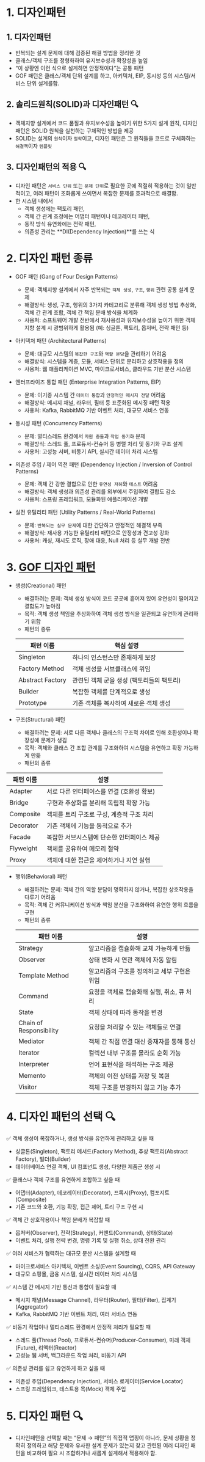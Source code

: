 # 1. 디자인패턴
## 1. 디자인패턴
- 반복되는 설계 문제에 대해 검증된 해결 방법을 정리한 것
- 클래스/객체 구조를 정형화하여 유지보수성과 확장성을 높임
- “이 상황엔 이런 식으로 설계하면 안정적이다”는 공통 패턴
- GOF 패턴은 클래스/객체 단위 설계를 하고, 아키텍처, EIP, 동시성 등의 시스템/서비스 단위 설계를함.

## 2. 솔리드원칙(SOLID)과 디자인패턴  🔍
- 객체지향 설계에서 코드 품질과 유지보수성을 높이기 위한 5가지 설계 원칙, 디자인 패턴은 SOLID 원칙을 실천하는 구체적인 방법을 제공
- SOLID는 설계의 `원칙`이자 `철학`이고, 디자인 패턴은 그 원칙들을 코드로 구체화하는 `해결책`이자 `템플릿`

## 3. 디자인패턴의 적용 🔍
- 디자인 패턴은 `서비스 단위` 또는 `문제 단위`로 필요한 곳에 적절히 적용하는 것이 일반적이고, 여러 패턴이 조화롭게 쓰이면서 복잡한 문제를 효과적으로 해결함.
- 한 시스템 내에서
    - 객체 생성에는 팩토리 패턴,
    - 객체 간 관계 조정에는 어댑터 패턴이나 데코레이터 패턴,
    - 동작 방식 유연화에는 전략 패턴,
    - 의존성 관리는 **DI(Dependency Injection)**를 쓰는 식

# 2. 디자인 패턴 종류
- GOF 패턴 (Gang of Four Design Patterns)
    - 문제: 객체지향 설계에서 자주 반복되는 `객체 생성`, `구조`, `행위` 관련 공통 설계 문제
    - 해결방식: 생성, 구조, 행위의 3가지 카테고리로 분류해 객체 생성 방법 추상화, 객체 간 관계 조합, 객체 간 책임 분배 방식을 체계화
    - 사용처: 소프트웨어 개발 전반에서 재사용성과 유지보수성을 높이기 위한 객체지향 설계 시 광범위하게 활용됨 (예: 싱글톤, 팩토리, 옵저버, 전략 패턴 등)

- 아키텍처 패턴 (Architectural Patterns)
    - 문제: 대규모 시스템의 `복잡한 구조`와 `역할 분담`을 관리하기 어려움
    - 해결방식: 시스템을 계층, 모듈, 서비스 단위로 분리하고 상호작용을 정의
    - 사용처: 웹 애플리케이션 MVC, 마이크로서비스, 클라우드 기반 분산 시스템

- 엔터프라이즈 통합 패턴 (Enterprise Integration Patterns, EIP)
    - 문제: 이기종 시스템 간 `데이터 통합`과 `안정적인 메시지 전달` 어려움
    - 해결방식: 메시지 채널, 라우터, 필터 등 표준화된 메시징 패턴 적용
    - 사용처: Kafka, RabbitMQ 기반 이벤트 처리, 대규모 서비스 연동

- 동시성 패턴 (Concurrency Patterns)
    - 문제: 멀티스레드 환경에서 `자원 충돌`과 `작업 동기화` 문제
    - 해결방식: 스레드 풀, 프로듀서-컨슈머 등 병렬 처리 및 동기화 구조 설계
    - 사용처: 고성능 서버, 비동기 API, 실시간 데이터 처리 시스템

- 의존성 주입 / 제어 역전 패턴 (Dependency Injection / Inversion of Control Patterns)
    - 문제: 객체 간 강한 결합으로 인한 `유연성 저하`와 `테스트` 어려움
    - 해결방식: 객체 생성과 의존성 관리를 외부에서 주입하여 결합도 감소
    - 사용처: 스프링 프레임워크, 모듈화된 애플리케이션 개발

- 실전 유틸리티 패턴 (Utility Patterns / Real-World Patterns)
    - 문제: `반복되는 실무 문제`에 대한 간단하고 안정적인 해결책 부족
    - 해결방식: 재사용 가능한 유틸리티 패턴으로 안정성과 견고성 강화
    - 사용처: 캐싱, 재시도 로직, 장애 대응, Null 처리 등 실무 개발 전반


# 3. [GOF 디자인 패턴](https://velog.io/@youhj14/developer05)
- 생성(Creational) 패턴
    - 해결하려는 문제: 객체 생성 방식이 코드 곳곳에 흩어져 있어 유연성이 떨어지고 결합도가 높아짐
    - 목적: 객체 생성 책임을 추상화하여 객체 생성 방식을 일관되고 유연하게 관리하기 위함
    - 패턴의 종류

  | 패턴 이름            | 핵심 설명                    |
  | ---------------- | ------------------------ |
  | Singleton        | 하나의 인스턴스만 존재하게 보장        |
  | Factory Method   | 객체 생성을 서브클래스에 위임         |
  | Abstract Factory | 관련된 객체 군을 생성 (팩토리들의 팩토리) |
  | Builder          | 복잡한 객체를 단계적으로 생성         |
  | Prototype        | 기존 객체를 복사하여 새로운 객체 생성    |


- 구조(Structural) 패턴
    - 해결하려는 문제: 서로 다른 객체나 클래스의 구조적 차이로 인해 호환성이나 확장성에 문제가 생김
    - 목적: 객체와 클래스 간 조합 관계를 구조화하여 시스템을 유연하고 확장 가능하게 만듦
    - 패턴의 종류

| 패턴 이름     | 설명                       |
| --------- | ------------------------ |
| Adapter   | 서로 다른 인터페이스를 연결 (호환성 확보) |
| Bridge    | 구현과 추상화를 분리해 독립적 확장 가능   |
| Composite | 객체를 트리 구조로 구성, 계층적 구조 처리 |
| Decorator | 기존 객체에 기능을 동적으로 추가       |
| Facade    | 복잡한 서브시스템에 단순한 인터페이스 제공  |
| Flyweight | 객체를 공유하여 메모리 절약          |
| Proxy     | 객체에 대한 접근을 제어하거나 지연 실행   |


- 행위(Behavioral) 패턴
    - 해결하려는 문제: 객체 간의 역할 분담이 명확하지 않거나, 복잡한 상호작용을 다루기 어려움
    - 목적: 객체 간 커뮤니케이션 방식과 책임 분산을 구조화하여 유연한 행위 흐름을 구현
    - 패턴의 종류

  | 패턴 이름                   | 설명                        |
  | ----------------------- | ------------------------- |
  | Strategy          | 알고리즘을 캡슐화해 교체 가능하게 만듦     |
  | Observer          | 상태 변화 시 연관 객체에 자동 알림      |
  | Template Method   | 알고리즘의 구조를 정의하고 세부 구현은 위임  |
  | Command           | 요청을 객체로 캡슐화해 실행, 취소, 큐 처리 |
  | State               | 객체 상태에 따라 동작을 변경          |
  | Chain of Responsibility | 요청을 처리할 수 있는 객체들로 연결 |
  | Mediator          | 객체 간 직접 연결 대신 중재자를 통해 통신  |
  | Iterator           | 컬렉션 내부 구조를 몰라도 순회 가능      |
  | Interpreter         | 언어 표현식을 해석하는 구조 제공        |
  | Memento             | 객체의 이전 상태를 저장 및 복원        |
  | Visitor             | 객체 구조를 변경하지 않고 기능 추가      |


# 4. 디자인 패턴의 선택 🔍
✅ 객체 생성이 복잡하거나, 생성 방식을 유연하게 관리하고 싶을 때
- 싱글톤(Singleton), 팩토리 메서드(Factory Method), 추상 팩토리(Abstract Factory), 빌더(Builder)
- 데이터베이스 연결 객체, UI 컴포넌트 생성, 다양한 제품군 생성 시

✅ 클래스나 객체 구조를 유연하게 조합하고 싶을 때
- 어댑터(Adapter), 데코레이터(Decorator), 프록시(Proxy), 컴포지트(Composite)
- 기존 코드와 호환, 기능 확장, 접근 제어, 트리 구조 구현 시

✅ 객체 간 상호작용이나 책임 분배가 복잡할 때
- 옵저버(Observer), 전략(Strategy), 커맨드(Command), 상태(State)
- 이벤트 처리, 실행 전략 변경, 명령 기록 및 실행 취소, 상태 전환 관리

✅ 여러 서비스가 협력하는 대규모 분산 시스템을 설계할 때
- 마이크로서비스 아키텍처, 이벤트 소싱(Event Sourcing), CQRS, API Gateway
- 대규모 쇼핑몰, 금융 시스템, 실시간 데이터 처리 시스템

✅ 시스템 간 메시지 기반 통신과 통합이 필요할 때
- 메시지 채널(Message Channel), 라우터(Router), 필터(Filter), 집계기(Aggregator)
- Kafka, RabbitMQ 기반 이벤트 처리, 여러 서비스 연동

✅ 비동기 작업이나 멀티스레드 환경에서 안정적 처리가 필요할 때
- 스레드 풀(Thread Pool), 프로듀서-컨슈머(Producer-Consumer), 미래 객체(Future), 리액터(Reactor)
- 고성능 웹 서버, 백그라운드 작업 처리, 비동기 API

✅ 의존성 관리를 쉽고 유연하게 하고 싶을 때
- 의존성 주입(Dependency Injection), 서비스 로케이터(Service Locator)
- 스프링 프레임워크, 테스트용 목(Mock) 객체 주입

# 5. 디자인 패턴 🔍
- 디자인패턴을 선택할 때는 “문제 → 패턴”의 직접적 맵핑이 아니라, 문제 상황을 정확히 정의하고 해당 문제와 유사한 설계 문제가 있는지 찾고 관련된 여러 디자인 패턴을 비교하여 필요 시 조합하거나 새롭게 설계해서 적용해야 함.